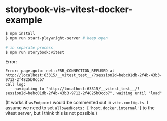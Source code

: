 # storybook-vis-vitest-docker-example

```bash
$ npm install
$ npm run start-playwright-server # keep open

# in separate process
$ npm run storybook:vitest
```

Error:

```
Error: page.goto: net::ERR_CONNECTION_REFUSED at http://localhost:63315/__vitest_test__/?sessionId=bebc01db-2f4b-43b3-9712-2f4825b0ccb7
Call log:
  - navigating to "http://localhost:63315/__vitest_test__/?sessionId=bebc01db-2f4b-43b3-9712-2f4825b0ccb7", waiting until "load"
```

(It works if `wsEndpoint` would be commented out in `vite.config.ts`. I assume we need to set `allowedHosts: ['host.docker.internal']` to the vitest server, but I think this is not possible.)

